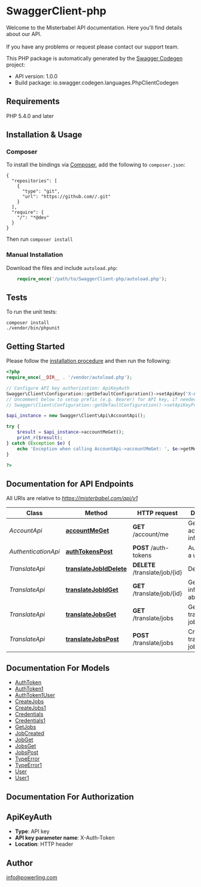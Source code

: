 # SwaggerClient-php
Welcome to the Misterbabel API documentation. Here you'll find details about our API.<br><br>If you have any problems or request please contact our support team.

This PHP package is automatically generated by the [Swagger Codegen](https://github.com/swagger-api/swagger-codegen) project:

- API version: 1.0.0
- Build package: io.swagger.codegen.languages.PhpClientCodegen

## Requirements

PHP 5.4.0 and later

## Installation & Usage
### Composer

To install the bindings via [Composer](http://getcomposer.org/), add the following to `composer.json`:

```
{
  "repositories": [
    {
      "type": "git",
      "url": "https://github.com//.git"
    }
  ],
  "require": {
    "/": "*@dev"
  }
}
```

Then run `composer install`

### Manual Installation

Download the files and include `autoload.php`:

```php
    require_once('/path/to/SwaggerClient-php/autoload.php');
```

## Tests

To run the unit tests:

```
composer install
./vendor/bin/phpunit
```

## Getting Started

Please follow the [installation procedure](#installation--usage) and then run the following:

```php
<?php
require_once(__DIR__ . '/vendor/autoload.php');

// Configure API key authorization: ApiKeyAuth
Swagger\Client\Configuration::getDefaultConfiguration()->setApiKey('X-Auth-Token', 'YOUR_API_KEY');
// Uncomment below to setup prefix (e.g. Bearer) for API key, if needed
// Swagger\Client\Configuration::getDefaultConfiguration()->setApiKeyPrefix('X-Auth-Token', 'Bearer');

$api_instance = new Swagger\Client\Api\AccountApi();

try {
    $result = $api_instance->accountMeGet();
    print_r($result);
} catch (Exception $e) {
    echo 'Exception when calling AccountApi->accountMeGet: ', $e->getMessage(), PHP_EOL;
}

?>
```

## Documentation for API Endpoints

All URIs are relative to *https://misterbabel.com/api/v1*

Class | Method | HTTP request | Description
------------ | ------------- | ------------- | -------------
*AccountApi* | [**accountMeGet**](docs/Api/AccountApi.md#accountmeget) | **GET** /account/me | Get your account information
*AuthenticationApi* | [**authTokensPost**](docs/Api/AuthenticationApi.md#authtokenspost) | **POST** /auth-tokens | Authenticates a user
*TranslateApi* | [**translateJobIdDelete**](docs/Api/TranslateApi.md#translatejobiddelete) | **DELETE** /translate/job/{id} | Delete a job
*TranslateApi* | [**translateJobIdGet**](docs/Api/TranslateApi.md#translatejobidget) | **GET** /translate/job/{id} | Get information about a job
*TranslateApi* | [**translateJobsGet**](docs/Api/TranslateApi.md#translatejobsget) | **GET** /translate/jobs | Get all your translation jobs
*TranslateApi* | [**translateJobsPost**](docs/Api/TranslateApi.md#translatejobspost) | **POST** /translate/jobs | Create translation jobs


## Documentation For Models

 - [AuthToken](docs/Model/AuthToken.md)
 - [AuthToken1](docs/Model/AuthToken1.md)
 - [AuthToken1User](docs/Model/AuthToken1User.md)
 - [CreateJobs](docs/Model/CreateJobs.md)
 - [CreateJobs1](docs/Model/CreateJobs1.md)
 - [Credentials](docs/Model/Credentials.md)
 - [Credentials1](docs/Model/Credentials1.md)
 - [GetJobs](docs/Model/GetJobs.md)
 - [JobCreated](docs/Model/JobCreated.md)
 - [JobGet](docs/Model/JobGet.md)
 - [JobsGet](docs/Model/JobsGet.md)
 - [JobsPost](docs/Model/JobsPost.md)
 - [TypeError](docs/Model/TypeError.md)
 - [TypeError1](docs/Model/TypeError1.md)
 - [User](docs/Model/User.md)
 - [User1](docs/Model/User1.md)


## Documentation For Authorization


## ApiKeyAuth

- **Type**: API key
- **API key parameter name**: X-Auth-Token
- **Location**: HTTP header


## Author

info@powerling.com


